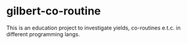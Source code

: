 # gilbert-co-routine
This is an education project to investigate yields, co-routines e.t.c. in different programming langs.

